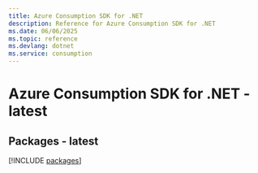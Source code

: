 ```yaml
---
title: Azure Consumption SDK for .NET
description: Reference for Azure Consumption SDK for .NET
ms.date: 06/06/2025
ms.topic: reference
ms.devlang: dotnet
ms.service: consumption
---
```

# Azure Consumption SDK for .NET - latest
## Packages - latest
[!INCLUDE [packages](consumption-index.md)]